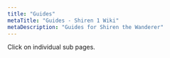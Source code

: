 ```yaml
---
title: "Guides"
metaTitle: "Guides - Shiren 1 Wiki"
metaDescription: "Guides for Shiren the Wanderer"
---
```


Click on individual sub pages.
